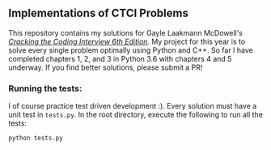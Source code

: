 ## Implementations of CTCI Problems

This repository contains my solutions for Gayle Laakmann McDowell's [*Cracking the Coding Interview 6th Edition*](http://a.co/baneyGe). My project for this year is to solve every single problem optimally using Python and C++. So far I have completed chapters 1, 2, and 3 in Python 3.6 with chapters 4 and 5 underway. If you find better solutions, please submit a PR!

### Running the tests:
I of course practice test driven development :). Every solution must have a unit test in `tests.py`. In the root directory, execute the following to run all the tests:
    
    python tests.py
